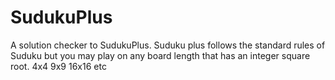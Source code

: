 SudukuPlus
==========

A solution checker to SudukuPlus. Suduku plus follows the standard rules of Suduku but you may play on any board length that has an integer square root. 4x4 9x9 16x16 etc
